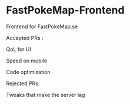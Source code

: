 # FastPokeMap-Frontend
Frontend for FastPokeMap.se

Accepted PRs :


QoL for UI

Speed on mobile

Code optimization


Rejected PRs:

Tweaks that make the server lag
